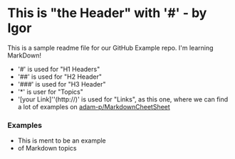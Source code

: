 # This is "the Header" with '#' - by Igor

This is a sample readme file for our GitHub Example repo. 
I'm learning MarkDown!
* '#' is used for "H1 Headers"
* '##' is used for "H2 Header"
* '###' is used for "H3 Header"
* '*' is user for "Topics"
* '[your Link]''(http://)' is used for "Links", as this one, where we can find a lot of examples on [adam-p/MarkdownCheetSheet](https://github.com/adam-p/markdown-here/wiki/Markdown-Cheatsheet#emphasis)

### Examples
* This is ment to be an example
* of Markdown topics
